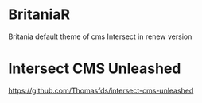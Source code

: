 # BritaniaR
Britania default theme of cms Intersect in renew version

# Intersect CMS Unleashed
https://github.com/Thomasfds/intersect-cms-unleashed
